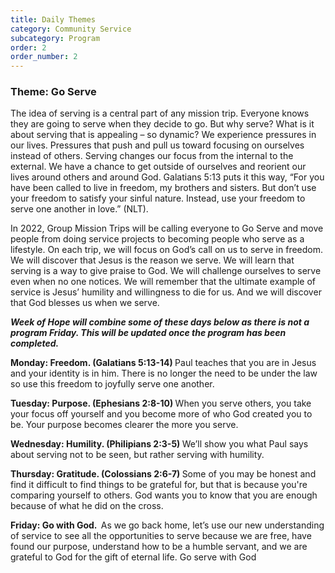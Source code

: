 ```yaml
---
title: Daily Themes
category: Community Service
subcategory: Program
order: 2
order_number: 2
---
```


### ​​​**Theme: Go Serve**

<div><div><p>The idea of serving is a central part of any mission trip. Everyone knows they are going to serve when they decide to go. But why serve? What is it about serving that is appealing &ndash; so dynamic? We experience pressures in our lives. Pressures that push and pull us toward focusing on ourselves instead of others. Serving changes our focus from the internal to the external. We have a chance to get outside of ourselves and reorient our lives around others and around God. Galatians 5:13 puts it this way, &ldquo;For you have been called to live in freedom, my brothers and sisters. But don&rsquo;t use your freedom to satisfy your sinful nature. Instead, use your freedom to serve one another in love.&rdquo; (NLT).</p><p>In 2022, Group Mission Trips will be calling everyone to Go Serve and move people from doing service projects to becoming people who serve as a lifestyle. On each trip, we will focus on God&rsquo;s call on us to serve in freedom. We will discover that Jesus is the reason we serve. We will learn that serving is a way to give praise to God. We will challenge ourselves to serve even when no one notices. We will remember that the ultimate example of service is Jesus&rsquo; humility and willingness to die for us. And we will discover that God blesses us when we serve.</p><p><strong><em>Week of Hope will combine some of these days below as there is not a program Friday. This will be updated once the program has been completed.&nbsp;</em></strong></p><p><strong>Monday: Freedom. (Galatians 5:13-14)&nbsp;</strong>Paul teaches that you are in Jesus and your identity is in him. There is no longer the need to be under the law so use this freedom to joyfully serve one another.</p><p><strong>Tuesday: Purpose. (Ephesians 2:8-10)&nbsp;</strong>When you serve others, you take your focus off yourself and you become more of who God created you to be. Your purpose becomes clearer the more you serve.</p></div><div><div><div><p><strong>Wednesday: Humility. (Philipians 2:3-5)&nbsp;</strong>We&rsquo;ll show you what Paul says about serving not to be seen, but rather serving with humility.</p><p><strong>Thursday: Gratitude. (Colossians 2:6-7)&nbsp;</strong>Some of you may be honest and find it difficult to find things to be grateful for, but that is because you're comparing yourself to others. God wants you to know that you are enough because of what he did on the cross.</p><p><strong>Friday: Go with God. &nbsp;</strong>As we go back home, let&rsquo;s use our new understanding of service to see all the opportunities to serve because we are free, have found our purpose, understand how to be a humble servant, and we are grateful to God for the gift of eternal life. Go serve with God</p></div></div></div></div>
